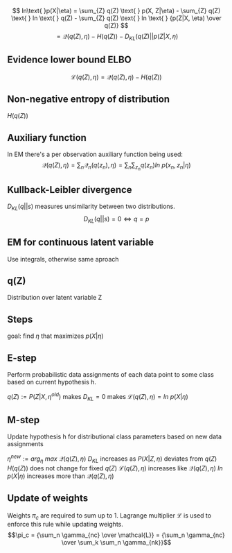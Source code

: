 $$
ln\text{ }p(X|\eta) = \sum_{Z} q(Z) \text{ } p(X, Z|\eta) - \sum_{Z} q(Z) \text{ } ln \text{ } q(Z) - \sum_{Z} q(Z) \text{ } ln \text{ } {p(Z|X, \eta) \over q(Z)}
$$
$$
= \mathcal{Q}(q(Z), \eta) - H(q(Z)) - D_{KL}(q(Z)||p(Z|X,\eta)
$$

## Evidence lower bound ELBO
$$\mathcal{L}(q(Z), \eta) = \mathcal{Q}(q(Z), \eta) - H(q(Z))$$
## Non-negative entropy of distribution
$H(q(Z))$

## Auxiliary function
In EM there's a per observation auxiliary function being used:
$$\mathcal{Q}(q(Z),\eta) = \sum_n \mathcal{Q}_n(q(z_n), \eta) = \sum_n \sum_{z_n} q(z_n) ln \text{ } p(x_n, z_n|\eta)$$

## Kullback-Leibler divergence
$D_{KL}(q||s)$ measures unsimilarity between two distributions. $$D_{KL}(q||s) = 0 \Leftrightarrow q = p$$
## EM for continuous latent variable
Use integrals, otherwise same aproach

## q(Z)
Distribution over latent variable Z

## Steps
goal: find $\eta$ that maximizes $p(X|\eta)$

## E-step
Perform probabilistic data assignments of each data point to some class based on current hypothesis h.

$q(Z) := P(Z|X, \eta^{old})$
makes $D_{KL} = 0$
makes $\mathcal{L}(q(Z), \eta) = ln \text{ } p(X|\eta)$

## M-step
Update hypothesis h for distributional class parameters based on new data assignments

$\eta^{new} := arg_{\eta} \text{ } max \text{ } \mathcal{Q}(q(Z), \eta)$
$D_{KL}$ increases as $P(X|Z, \eta)$ deviates from $q(Z)$
$H(q(Z))$ does not change for fixed $q(Z)$ 
$\mathcal{L}(q(Z), \eta)$ increases like $\mathcal{Q}(q(Z), \eta)$
$ln \text{ } p(X|\eta)$ increases more than $\mathcal{Q}(q(Z), \eta)$

## Update of weights
Weights $\pi_c$ are required to sum up to 1. Lagrange multiplier $\mathcal{L}$ is used to enforce this rule while updating weights.
$$\pi_c = {\sum_n \gamma_{nc} \over \mathcal{L}} = {\sum_n \gamma_{nc} \over \sum_k \sum_n \gamma_{nk}}$$